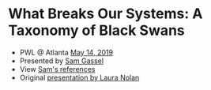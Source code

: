 # What Breaks Our Systems: A Taxonomy of Black Swans

- PWL @ Atlanta [May 14, 2019](https://www.meetup.com/Papers-We-Love-Atlanta/events/bhvjlpyzhbsb)
- Presented by [Sam Gassel](https://www.linkedin.com/in/samgassel/)
- View [Sam's references](https://github.com/papers-we-love/atlanta/blob/master/presentations/what-breaks-systems/black-swans.pdf)
- Original [presentation by Laura Nolan](https://www.usenix.org/conference/lisa18/presentation/nolan)
